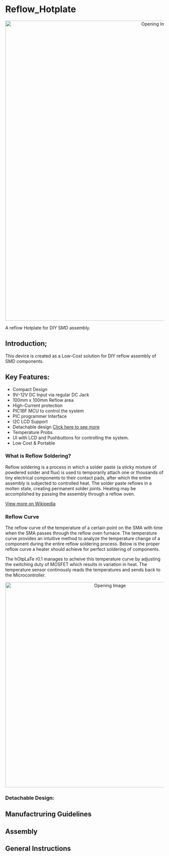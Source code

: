 # Reflow_Hotplate
<p align="center">
  <img src="https://github.com/maitesam/Reflow_Hotplate/blob/main/Documentation/PCB_S.png" width="950" title="Opening Image">
</p>
A reflow Hotplate for DIY SMD assembly.

## Introduction\;
This device is created as a Low-Cost solution for DIY reflow assembly of SMD components. 


## Key Features:
* Compact Design
* 9V-12V DC Input via regular DC Jack 
* 100mm x 100mm Reflow area
* High-Current protection
* PIC16F MCU to control the system
* PIC programmer Interface
* I2C LCD Support
* Detachable design [Click here to see more](https://github.com/maitesam/Reflow_Hotplate/edit/main/README.md#detachable-design)
* Temperature Probs
* UI with LCD and Pushbuttons for controlling the system.
* Low Cost & Portable

### What is Reflow Soldering?
Reflow soldering is a process in which a solder paste (a sticky mixture of powdered solder and flux) is used to temporarily attach one or thousands of tiny electrical components to their contact pads, after which the entire assembly is subjected to controlled heat. The solder paste reflows in a molten state, creating permanent solder joints. Heating may be accomplished by passing the assembly through a reflow oven.


[View more on Wikipedia](https://en.wikipedia.org/wiki/Reflow_soldering#:~:text=Reflow%20soldering%20is%20a%20process%20in%20which%20a,in%20a%20molten%20state%2C%20creating%20permanent%20solder%20joints)

### Reflow Curve
The reflow curve of the temperature of a certain point on the SMA with time when the SMA passes through the reflow oven furnace. The temperature curve provides an intuitive method to analyze the temperature change of a component during the entire reflow soldering process.
Below is the proper reflow curve a heater should achieve for perfect soldering of components.

The hOtpLaTe r0.1 manages to acheive this temperature curve by adjusting the switching duty of MOSFET which results in variation in heat.
The temperature sensor continously reads the temperatures and sends back to the Microcontroller.
<p align="center">
  <img src="https://www.tronstol.com/uploads/image/20201224/The_Temperature_Setting_Method_Of_Reflow_Soldering.jpg" width="650" title="Opening Image">
</p>




### Detachable Design:

## Manufactruring Guidelines
## Assembly
## General Instructions


